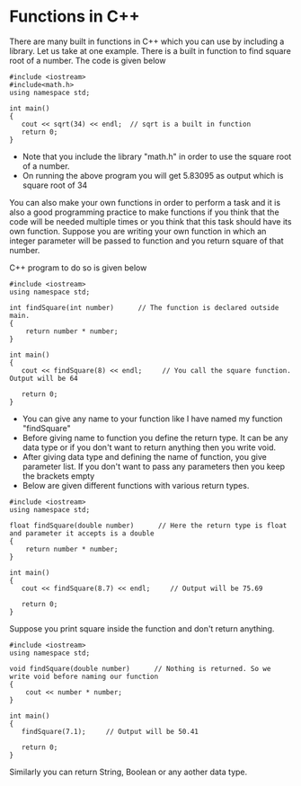 # Functions in C++

There are many built in functions in C++ which you can use by including a library. Let us take at one example.
There is a built in function to find square root of a number. The code is given below
```
#include <iostream>
#include<math.h>
using namespace std;

int main()
{
   cout << sqrt(34) << endl;  // sqrt is a built in function
   return 0;
}
```
* Note that you include the library "math.h" in order to use the square root of a number.
* On running the above program you will get 5.83095 as output which is square root of 34

You can also make your own functions in order to perform a task and it is also a good programming practice to
make functions if you think that the code will be needed multiple times or you think that this task should have
its own function. Suppose you are writing your own function in which an integer parameter will be passed to function
and you return square of that number.

C++ program to do so is given below

```
#include <iostream>
using namespace std;

int findSquare(int number)      // The function is declared outside main.
{
    return number * number;
}

int main()
{
   cout << findSquare(8) << endl;     // You call the square function. Output will be 64 
   
   return 0;
}
```

* You can give any name to your function like I have named my function "findSquare"
* Before giving name to function you define the return type. It can be any data type or if you don't want to return
  anything then you write void. 
* After giving data type and defining the name of function, you give parameter list. If you don't want to pass any
  parameters then you keep the brackets empty
* Below are given different functions with various return types.
  
```
#include <iostream>
using namespace std;

float findSquare(double number)      // Here the return type is float and parameter it accepts is a double
{
    return number * number;
}

int main()
{
   cout << findSquare(8.7) << endl;     // Output will be 75.69
   
   return 0;
}
```

Suppose you print square inside the function and don't return anything.

```
#include <iostream>
using namespace std;

void findSquare(double number)      // Nothing is returned. So we write void before naming our function
{
    cout << number * number;
}

int main()
{
   findSquare(7.1);     // Output will be 50.41
   
   return 0;
}
```
Similarly you can return String, Boolean or any aother data type.
